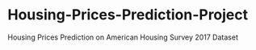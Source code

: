 # Housing-Prices-Prediction-Project
Housing Prices Prediction on American Housing Survey 2017 Dataset

